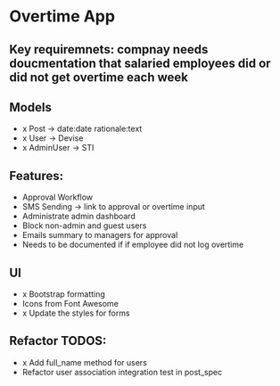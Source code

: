 # Overtime App

## Key requiremnets: compnay needs doucmentation that salaried employees did or did not get overtime each week

## Models
- x Post -> date:date rationale:text
- x User -> Devise
- x AdminUser -> STI

## Features:
- Approval Workflow
- SMS Sending -> link to approval or overtime input
- Administrate admin dashboard
- Block non-admin and guest users
- Emails summary to managers for approval
- Needs to be documented if if employee did not log overtime

## UI
- x Bootstrap formatting
- Icons from Font Awesome
- x Update the styles for forms

## Refactor TODOS:
- x Add full_name method for users
- Refactor user association integration test in post_spec
